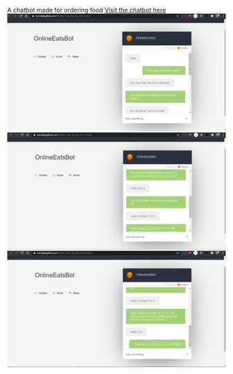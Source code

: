 A chatbot made for ordering food
[Visit the chatbot here](https://bot.dialogflow.com/Online_Eats_Bot_By_Om_Kumar)
![Screenshot](https://github.com/omkumar40/root/blob/master/Screenshot%20(722).png)
![Screenshot](https://github.com/omkumar40/root/blob/master/Screenshot%20(723).png)
![Screenshot](https://github.com/omkumar40/root/blob/master/Screenshot%20(724).png)
